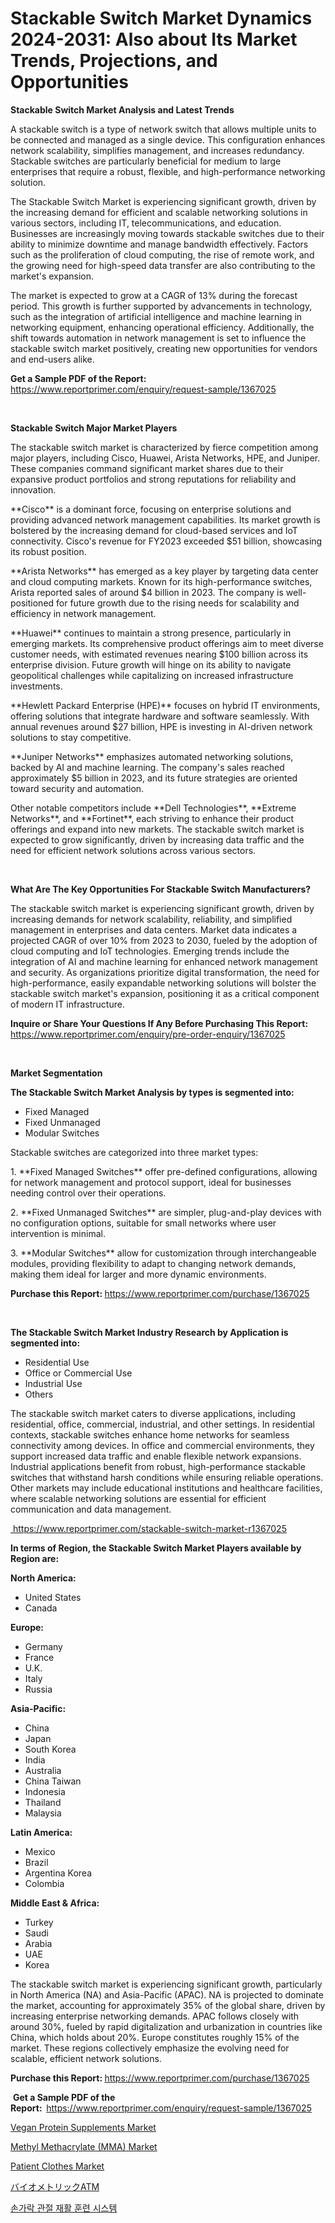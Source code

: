 <p><h1>Stackable Switch Market Dynamics 2024-2031: Also about Its Market Trends, Projections, and Opportunities</h1></p><p><strong>Stackable Switch Market Analysis and Latest Trends</strong></p>
<p><p>A stackable switch is a type of network switch that allows multiple units to be connected and managed as a single device. This configuration enhances network scalability, simplifies management, and increases redundancy. Stackable switches are particularly beneficial for medium to large enterprises that require a robust, flexible, and high-performance networking solution.</p><p>The Stackable Switch Market is experiencing significant growth, driven by the increasing demand for efficient and scalable networking solutions in various sectors, including IT, telecommunications, and education. Businesses are increasingly moving towards stackable switches due to their ability to minimize downtime and manage bandwidth effectively. Factors such as the proliferation of cloud computing, the rise of remote work, and the growing need for high-speed data transfer are also contributing to the market's expansion.</p><p>The market is expected to grow at a CAGR of 13% during the forecast period. This growth is further supported by advancements in technology, such as the integration of artificial intelligence and machine learning in networking equipment, enhancing operational efficiency. Additionally, the shift towards automation in network management is set to influence the stackable switch market positively, creating new opportunities for vendors and end-users alike.</p></p>
<p><strong>Get a Sample PDF of the Report:&nbsp;</strong> <a href="https://www.reportprimer.com/enquiry/request-sample/1367025">https://www.reportprimer.com/enquiry/request-sample/1367025</a></p>
<p>&nbsp;</p>
<p><strong>Stackable Switch Major Market Players</strong></p>
<p><p>The stackable switch market is characterized by fierce competition among major players, including Cisco, Huawei, Arista Networks, HPE, and Juniper. These companies command significant market shares due to their expansive product portfolios and strong reputations for reliability and innovation.</p><p>**Cisco** is a dominant force, focusing on enterprise solutions and providing advanced network management capabilities. Its market growth is bolstered by the increasing demand for cloud-based services and IoT connectivity. Cisco's revenue for FY2023 exceeded $51 billion, showcasing its robust position.</p><p>**Arista Networks** has emerged as a key player by targeting data center and cloud computing markets. Known for its high-performance switches, Arista reported sales of around $4 billion in 2023. The company is well-positioned for future growth due to the rising needs for scalability and efficiency in network management.</p><p>**Huawei** continues to maintain a strong presence, particularly in emerging markets. Its comprehensive product offerings aim to meet diverse customer needs, with estimated revenues nearing $100 billion across its enterprise division. Future growth will hinge on its ability to navigate geopolitical challenges while capitalizing on increased infrastructure investments.</p><p>**Hewlett Packard Enterprise (HPE)** focuses on hybrid IT environments, offering solutions that integrate hardware and software seamlessly. With annual revenues around $27 billion, HPE is investing in AI-driven network solutions to stay competitive.</p><p>**Juniper Networks** emphasizes automated networking solutions, backed by AI and machine learning. The company's sales reached approximately $5 billion in 2023, and its future strategies are oriented toward security and automation.</p><p>Other notable competitors include **Dell Technologies**, **Extreme Networks**, and **Fortinet**, each striving to enhance their product offerings and expand into new markets. The stackable switch market is expected to grow significantly, driven by increasing data traffic and the need for efficient network solutions across various sectors.</p></p>
<p>&nbsp;</p>
<p><strong>What Are The Key Opportunities For Stackable Switch Manufacturers?</strong></p>
<p><p>The stackable switch market is experiencing significant growth, driven by increasing demands for network scalability, reliability, and simplified management in enterprises and data centers. Market data indicates a projected CAGR of over 10% from 2023 to 2030, fueled by the adoption of cloud computing and IoT technologies. Emerging trends include the integration of AI and machine learning for enhanced network management and security. As organizations prioritize digital transformation, the need for high-performance, easily expandable networking solutions will bolster the stackable switch market's expansion, positioning it as a critical component of modern IT infrastructure.</p></p>
<p><strong>Inquire or Share Your Questions If Any Before Purchasing This Report:</strong> <a href="https://www.reportprimer.com/enquiry/pre-order-enquiry/1367025">https://www.reportprimer.com/enquiry/pre-order-enquiry/1367025</a></p>
<p>&nbsp;</p>
<p><strong>Market Segmentation</strong></p>
<p><strong>The Stackable Switch Market Analysis by types is segmented into:</strong></p>
<p><ul><li>Fixed Managed</li><li>Fixed Unmanaged</li><li>Modular Switches</li></ul></p>
<p><p>Stackable switches are categorized into three market types: </p><p>1. **Fixed Managed Switches** offer pre-defined configurations, allowing for network management and protocol support, ideal for businesses needing control over their operations.</p><p>2. **Fixed Unmanaged Switches** are simpler, plug-and-play devices with no configuration options, suitable for small networks where user intervention is minimal.</p><p>3. **Modular Switches** allow for customization through interchangeable modules, providing flexibility to adapt to changing network demands, making them ideal for larger and more dynamic environments.</p></p>
<p><strong>Purchase this Report:&nbsp;</strong><a href="https://www.reportprimer.com/purchase/1367025">https://www.reportprimer.com/purchase/1367025</a></p>
<p>&nbsp;</p>
<p><strong>The Stackable Switch Market Industry Research by Application is segmented into:</strong></p>
<p><ul><li>Residential Use</li><li>Office or Commercial Use</li><li>Industrial Use</li><li>Others</li></ul></p>
<p><p>The stackable switch market caters to diverse applications, including residential, office, commercial, industrial, and other settings. In residential contexts, stackable switches enhance home networks for seamless connectivity among devices. In office and commercial environments, they support increased data traffic and enable flexible network expansions. Industrial applications benefit from robust, high-performance stackable switches that withstand harsh conditions while ensuring reliable operations. Other markets may include educational institutions and healthcare facilities, where scalable networking solutions are essential for efficient communication and data management.</p></p>
<p><a href="https://www.reportprimer.com/stackable-switch-market-r1367025">&nbsp;https://www.reportprimer.com/stackable-switch-market-r1367025</a></p>
<p><strong>In terms of Region, the Stackable Switch Market Players available by Region are:</strong></p>
<p>
    <p> <strong> North America: </strong>
        <ul>
            <li>United States</li>
            <li>Canada</li>
        </ul>
        </p> 
    <p> <strong> Europe: </strong>
        <ul>
            <li>Germany</li>
            <li>France</li>
            <li>U.K.</li>
            <li>Italy</li>
            <li>Russia</li>
        </ul>
        </p> 
    <p> <strong> Asia-Pacific: </strong>
        <ul>
            <li>China</li>
            <li>Japan</li>
            <li>South Korea</li>
            <li>India</li>
            <li>Australia</li>
            <li>China Taiwan</li>
            <li>Indonesia</li>
            <li>Thailand</li>
            <li>Malaysia</li>
        </ul>
        </p> 
    <p> <strong> Latin America: </strong>
        <ul>
            <li>Mexico</li>
            <li>Brazil</li>
            <li>Argentina Korea</li>
            <li>Colombia</li>
        </ul>
        </p> 
    <p> <strong> Middle East & Africa: </strong>
        <ul>
            <li>Turkey</li>
            <li>Saudi</li>
            <li>Arabia</li>
            <li>UAE</li>
            <li>Korea</li>
        </ul>
    </p>
    </p>
<p><p>The stackable switch market is experiencing significant growth, particularly in North America (NA) and Asia-Pacific (APAC). NA is projected to dominate the market, accounting for approximately 35% of the global share, driven by increasing enterprise networking demands. APAC follows closely with around 30%, fueled by rapid digitalization and urbanization in countries like China, which holds about 20%. Europe constitutes roughly 15% of the market. These regions collectively emphasize the evolving need for scalable, efficient network solutions.</p></p>
<p><strong>Purchase this Report: </strong><a href="https://www.reportprimer.com/purchase/1367025">https://www.reportprimer.com/purchase/1367025</a></p>
<p>&nbsp;<strong>Get a Sample PDF of the Report:&nbsp;&nbsp;</strong><a href="https://www.reportprimer.com/enquiry/request-sample/1367025">https://www.reportprimer.com/enquiry/request-sample/1367025</a></p>
<p><strong></strong></p>
<p><p><a href="https://www.linkedin.com/pulse/global-vegan-protein-supplements-market-share-growth-opportunities-m5a3e?trackingId=Kmqt4nMhQ9ifJnCOpDFWkw%3D%3D">Vegan Protein Supplements Market</a></p><p><a href="https://issuu.com/reportprime-2/docs/methyl-methacrylate-mma-market-size_6b194d18626ad5">Methyl Methacrylate (MMA) Market</a></p><p><a href="https://www.linkedin.com/pulse/patient-clothes-market-investigation-industry-evolution-forecast-hjzhc?trackingId=LLqbOhVWSFashZQ%2BO7tBAQ%3D%3D">Patient Clothes Market</a></p><p><a href="https://medium.com/@alaynarohan2023/%E3%83%90%E3%82%A4%E3%82%AA%E3%83%A1%E3%83%88%E3%83%AA%E3%83%83%E3%82%AFatm%E5%B8%82%E5%A0%B4%E3%81%AE%E3%82%B7%E3%82%A7%E3%82%A2-%E3%82%B5%E3%82%A4%E3%82%BA-%E3%83%88%E3%83%AC%E3%83%B3%E3%83%89-%E6%A5%AD%E7%95%8C%E5%88%86%E6%9E%90%E3%83%AC%E3%83%9D%E3%83%BC%E3%83%88-%E3%82%BF%E3%82%A4%E3%83%97%E5%88%A5-%E3%82%A8%E3%83%B3%E3%83%89%E3%83%A6%E3%83%BC%E3%82%B9%E5%88%A5-%E5%95%86%E6%A5%AD-%E6%B6%88%E8%B2%BB%E8%80%85-%E7%94%A3%E6%A5%AD-%E3%81%9D%E3%81%AE%E4%BB%96-%E5%9C%B0%E5%9F%9F%E5%88%A5-%E3%82%BB%E3%82%B0%E3%83%A1%E3%83%B3%E3%83%88%E4%BA%88%E6%B8%AC-2024%E5%B9%B4-2031%E5%B9%B4-36064a3c381e?postPublishedType=repub">バイオメトリックATM</a></p><p><a href="https://medium.com/@goldilocks06/%EC%86%90%EA%B0%80%EB%9D%BD-%EA%B4%80%EC%A0%88-%EC%9E%AC%ED%99%9C-%ED%9B%88%EB%A0%A8-%EC%8B%9C%EC%8A%A4%ED%85%9C-%EC%8B%9C%EC%9E%A5-2024%EB%85%84%EB%B6%80%ED%84%B0-2031%EB%85%84%EA%B9%8C%EC%A7%80%EC%9D%98-%EC%82%B0%EC%97%85-%EB%8F%99%ED%96%A5-%EB%B0%8F-%EC%A0%84%EB%A7%9D-c9cbfe1dca91">손가락 관절 재활 훈련 시스템</a></p></p>